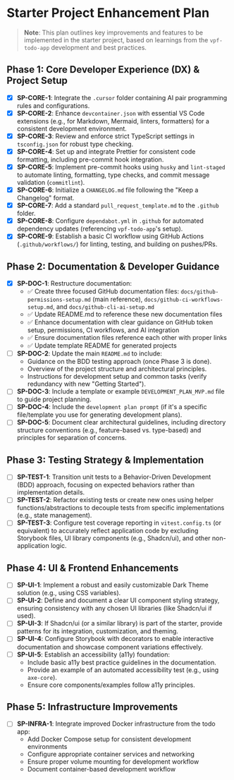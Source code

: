 # Starter Project Enhancement Plan

> **Note**: This plan outlines key improvements and features to be implemented in the starter project, based on learnings from the `vpf-todo-app` development and best practices.

## Phase 1: Core Developer Experience (DX) & Project Setup

- [x] **SP-CORE-1**: Integrate the `.cursor` folder containing AI pair programming rules and configurations.
- [x] **SP-CORE-2**: Enhance `devcontainer.json` with essential VS Code extensions (e.g., for Markdown, Mermaid, linters, formatters) for a consistent development environment.
- [x] **SP-CORE-3**: Review and enforce strict TypeScript settings in `tsconfig.json` for robust type checking.
- [x] **SP-CORE-4**: Set up and integrate Prettier for consistent code formatting, including pre-commit hook integration.
- [x] **SP-CORE-5**: Implement pre-commit hooks using `husky` and `lint-staged` to automate linting, formatting, type checks, and commit message validation (`commitlint`).
- [x] **SP-CORE-6**: Initialize a `CHANGELOG.md` file following the "Keep a Changelog" format.
- [x] **SP-CORE-7**: Add a standard `pull_request_template.md` to the `.github` folder.
- [x] **SP-CORE-8**: Configure `dependabot.yml` in `.github` for automated dependency updates (referencing `vpf-todo-app`'s setup).
- [x] **SP-CORE-9**: Establish a basic CI workflow using GitHub Actions (`.github/workflows/`) for linting, testing, and building on pushes/PRs.

## Phase 2: Documentation & Developer Guidance

- [x] **SP-DOC-1**: Restructure documentation:
  - ✅ Create three focused GitHub documentation files: `docs/github-permissions-setup.md` (main reference), `docs/github-ci-workflows-setup.md`, and `docs/github-cli-ai-setup.md`
  - ✅ Update README.md to reference these new documentation files
  - ✅ Enhance documentation with clear guidance on GitHub token setup, permissions, CI workflows, and AI integration
  - ✅ Ensure documentation files reference each other with proper links
  - ✅ Update template README for generated projects
- [ ] **SP-DOC-2**: Update the main `README.md` to include:
  - Guidance on the BDD testing approach (once Phase 3 is done).
  - Overview of the project structure and architectural principles.
  - Instructions for development setup and common tasks (verify redundancy with new "Getting Started").
- [ ] **SP-DOC-3**: Include a template or example `DEVELOPMENT_PLAN_MVP.md` file to guide project planning.
- [ ] **SP-DOC-4**: Include the `development plan prompt` (if it's a specific file/template you use for generating development plans).
- [ ] **SP-DOC-5**: Document clear architectural guidelines, including directory structure conventions (e.g., feature-based vs. type-based) and principles for separation of concerns.

## Phase 3: Testing Strategy & Implementation

- [ ] **SP-TEST-1**: Transition unit tests to a Behavior-Driven Development (BDD) approach, focusing on expected behaviors rather than implementation details.
- [ ] **SP-TEST-2**: Refactor existing tests or create new ones using helper functions/abstractions to decouple tests from specific implementations (e.g., state management).
- [ ] **SP-TEST-3**: Configure test coverage reporting in `vitest.config.ts` (or equivalent) to accurately reflect application code by excluding Storybook files, UI library components (e.g., Shadcn/ui), and other non-application logic.

## Phase 4: UI & Frontend Enhancements

- [ ] **SP-UI-1**: Implement a robust and easily customizable Dark Theme solution (e.g., using CSS variables).
- [ ] **SP-UI-2**: Define and document a clear UI component styling strategy, ensuring consistency with any chosen UI libraries (like Shadcn/ui if used).
- [ ] **SP-UI-3**: If Shadcn/ui (or a similar library) is part of the starter, provide patterns for its integration, customization, and theming.
- [ ] **SP-UI-4**: Configure Storybook with decorators to enable interactive documentation and showcase component variations effectively.
- [ ] **SP-UI-5**: Establish an accessibility (a11y) foundation:
  - Include basic a11y best practice guidelines in the documentation.
  - Provide an example of an automated accessibility test (e.g., using `axe-core`).
  - Ensure core components/examples follow a11y principles.

## Phase 5: Infrastructure Improvements

- [ ] **SP-INFRA-1**: Integrate improved Docker infrastructure from the todo app:
  - Add Docker Compose setup for consistent development environments
  - Configure appropriate container services and networking
  - Ensure proper volume mounting for development workflow
  - Document container-based development workflow
